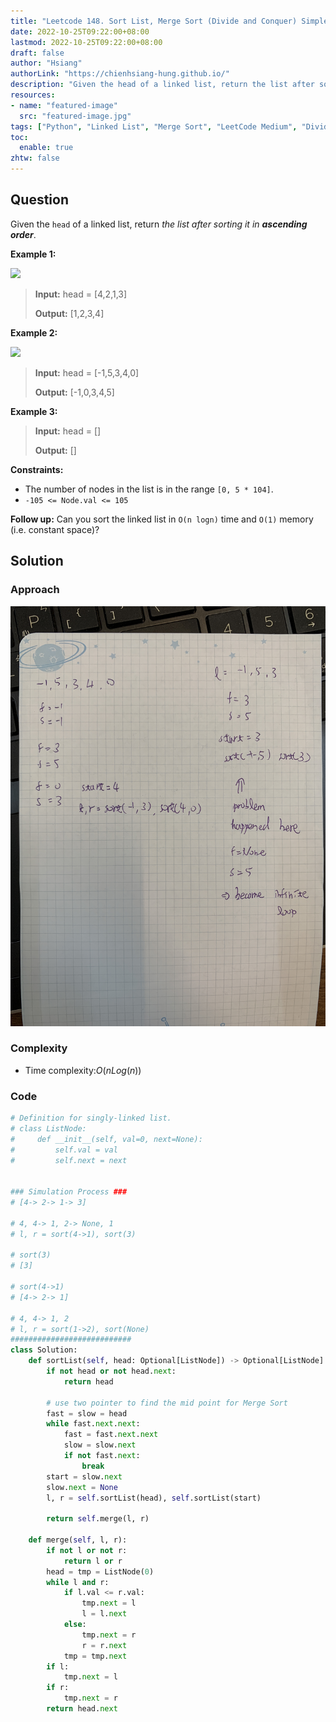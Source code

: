 ```yaml
---
title: "Leetcode 148. Sort List, Merge Sort (Divide and Conquer) Simple Python Solution (Simulation Process in Comments)"
date: 2022-10-25T09:22:00+08:00
lastmod: 2022-10-25T09:22:00+08:00
draft: false
author: "Hsiang"
authorLink: "https://chienhsiang-hung.github.io/"
description: "Given the head of a linked list, return the list after sorting it in ascending order."
resources:
- name: "featured-image"
  src: "featured-image.jpg"
tags: ["Python", "Linked List", "Merge Sort", "LeetCode Medium", "Divide And Conquer"]
toc:
  enable: true
zhtw: false
---
```

## Question
Given the  `head`  of a linked list, return  _the list after sorting it in  **ascending order**_.

**Example 1:**

![](https://assets.leetcode.com/uploads/2020/09/14/sort_list_1.jpg)

> **Input:** head = [4,2,1,3]
>
> **Output:** [1,2,3,4]

**Example 2:**

![](https://assets.leetcode.com/uploads/2020/09/14/sort_list_2.jpg)

> **Input:** head = [-1,5,3,4,0]
> 
> **Output:** [-1,0,3,4,5]

**Example 3:**

> **Input:** head = []
>
> **Output:** []

**Constraints:**

-   The number of nodes in the list is in the range  `[0, 5 * 104]`.
-   `-105 <= Node.val <= 105`

**Follow up:**  Can you sort the linked list in  `O(n logn)`  time and  `O(1)`  memory (i.e. constant space)?

## Solution
### Approach
![Merge Sort](featured-image.jpg "Merge Sort")
### Complexity
-   Time complexity:$O(nLog(n))$
### Code
```python
# Definition for singly-linked list.
# class ListNode:
#     def __init__(self, val=0, next=None):
#         self.val = val
#         self.next = next


### Simulation Process ###
# [4-> 2-> 1-> 3]

# 4, 4-> 1, 2-> None, 1
# l, r = sort(4->1), sort(3)

# sort(3)
# [3]

# sort(4->1)
# [4-> 2-> 1]

# 4, 4-> 1, 2
# l, r = sort(1->2), sort(None)
###########################
class Solution:
    def sortList(self, head: Optional[ListNode]) -> Optional[ListNode]:
        if not head or not head.next:
            return head
        
        # use two pointer to find the mid point for Merge Sort
        fast = slow = head
        while fast.next.next:
            fast = fast.next.next
            slow = slow.next
            if not fast.next:
                break
        start = slow.next
        slow.next = None
        l, r = self.sortList(head), self.sortList(start)

        return self.merge(l, r)
    
    def merge(self, l, r):
        if not l or not r:
            return l or r
        head = tmp = ListNode(0)
        while l and r:
            if l.val <= r.val:
                tmp.next = l
                l = l.next
            else:
                tmp.next = r
                r = r.next
            tmp = tmp.next
        if l:
            tmp.next = l
        if r:
            tmp.next = r
        return head.next
```